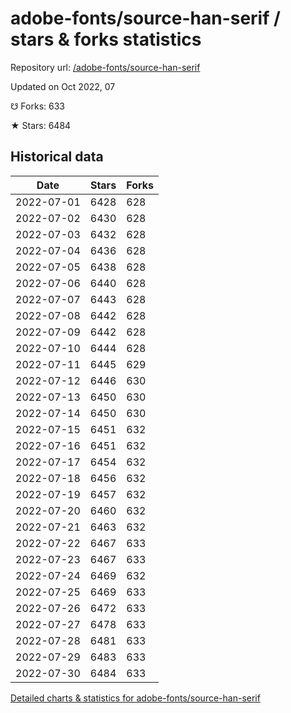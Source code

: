 # adobe-fonts/source-han-serif / stars & forks statistics

Repository url: [/adobe-fonts/source-han-serif](https://github.com/adobe-fonts/source-han-serif)

Updated on Oct 2022, 07

☋ Forks: 633

★ Stars: 6484

## Historical data
| Date | Stars | Forks |
|------|-------|-------|
| 2022-07-01 | 6428 | 628 | 
| 2022-07-02 | 6430 | 628 | 
| 2022-07-03 | 6432 | 628 | 
| 2022-07-04 | 6436 | 628 | 
| 2022-07-05 | 6438 | 628 | 
| 2022-07-06 | 6440 | 628 | 
| 2022-07-07 | 6443 | 628 | 
| 2022-07-08 | 6442 | 628 | 
| 2022-07-09 | 6442 | 628 | 
| 2022-07-10 | 6444 | 628 | 
| 2022-07-11 | 6445 | 629 | 
| 2022-07-12 | 6446 | 630 | 
| 2022-07-13 | 6450 | 630 | 
| 2022-07-14 | 6450 | 630 | 
| 2022-07-15 | 6451 | 632 | 
| 2022-07-16 | 6451 | 632 | 
| 2022-07-17 | 6454 | 632 | 
| 2022-07-18 | 6456 | 632 | 
| 2022-07-19 | 6457 | 632 | 
| 2022-07-20 | 6460 | 632 | 
| 2022-07-21 | 6463 | 632 | 
| 2022-07-22 | 6467 | 633 | 
| 2022-07-23 | 6467 | 633 | 
| 2022-07-24 | 6469 | 632 | 
| 2022-07-25 | 6469 | 633 | 
| 2022-07-26 | 6472 | 633 | 
| 2022-07-27 | 6478 | 633 | 
| 2022-07-28 | 6481 | 633 | 
| 2022-07-29 | 6483 | 633 | 
| 2022-07-30 | 6484 | 633 | 


[Detailed charts & statistics for adobe-fonts/source-han-serif](https://reviewgithub.com/rep/adobe-fonts/source-han-serif)

